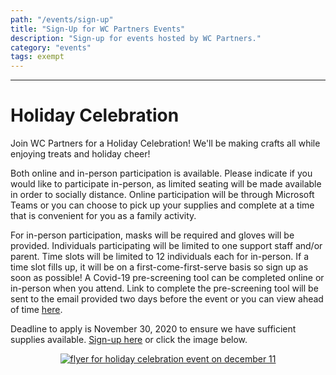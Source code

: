 ```yaml
---
path: "/events/sign-up"
title: "Sign-Up for WC Partners Events"
description: "Sign-up for events hosted by WC Partners."
category: "events"
tags: exempt
---
```


---

<!-- We do not have any events going on at the moment, but hope to be able to start hosting again soon! Continue to check our website for up-to-date information on events and resources. -->

# Holiday Celebration

Join WC Partners for a Holiday Celebration! We'll be making crafts all while enjoying treats and holiday cheer!

Both online and in-person participation is available. Please indicate if you would like to participate in-person, as limited seating will be made available in order to socially distance. Online participation will be through Microsoft Teams or you can choose to pick up your supplies and complete at a time that is convenient for you as a family activity.

For in-person participation, masks will be required and gloves will be provided. Individuals participating will be limited to one support staff and/or parent. Time slots will be limited to 12 individuals each for in-person. If a time slot fills up, it will be on a first-come-first-serve basis so sign up as soon as possible! A Covid-19 pre-screening tool can be completed online or in-person when you attend. Link to complete the pre-screening tool will be sent to the email provided two days before the event or you can view ahead of time [here](/events/covid-19-waiver).

Deadline to apply is November 30, 2020 to ensure we have sufficient supplies available. [Sign-up here](https://forms.office.com/Pages/ResponsePage.aspx?id=rHl3xfiVYUypCCivdEeGZlACl5a-Wa9GqWSl2_5J2o9UQ0VQWURROVBRUEQwMTZKSTgxSTc1N0dVMC4u) or click the image below.

<div style="display: flex; max-width: 80%; min-width: 375px; margin: 0 auto; padding-bottom: 2rem">	
<a href="https://forms.office.com/Pages/ResponsePage.aspx?id=rHl3xfiVYUypCCivdEeGZlACl5a-Wa9GqWSl2_5J2o9UQ0VQWURROVBRUEQwMTZKSTgxSTc1N0dVMC4u" style="margin: 0 auto;">
<img src="https://res.cloudinary.com/wcpartners/image/upload/v1604509840/holiday-celebration-event_kdcxg2.jpg" alt="flyer for holiday celebration event on december 11"></a></div>

